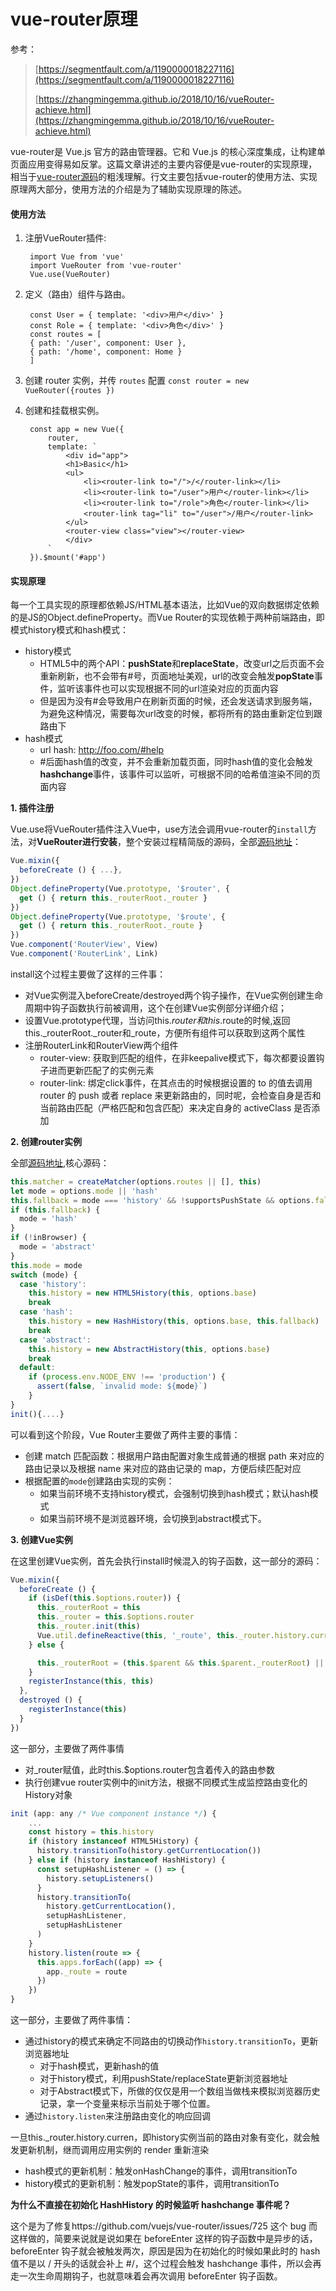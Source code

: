 # vue-router原理

参考：

> [https://segmentfault.com/a/1190000018227116](https://segmentfault.com/a/1190000018227116)
>
> [https://zhangmingemma.github.io/2018/10/16/vueRouter-achieve.html](https://zhangmingemma.github.io/2018/10/16/vueRouter-achieve.html)

vue-router是 Vue.js 官方的路由管理器。它和 Vue.js 的核心深度集成，让构建单页面应用变得易如反掌。这篇文章讲述的主要内容便是vue-router的实现原理，相当于[vue-router源码](https://github.com/vuejs/vue-router)的粗浅理解。行文主要包括vue-router的使用方法、实现原理两大部分，使用方法的介绍是为了辅助实现原理的陈述。

#### 使用方法 <a href="shi-yong-fang-fa" id="shi-yong-fang-fa"></a>

1.  注册VueRouter插件:

    ```
     import Vue from 'vue'
     import VueRouter from 'vue-router'
     Vue.use(VueRouter)
    ```
2.  定义（路由）组件与路由。

    ```
     const User = { template: '<div>用户</div>' }
     const Role = { template: '<div>角色</div>' }
     const routes = [
     { path: '/user', component: User },
     { path: '/home', component: Home }
     ]
    ```
3. 创建 router 实例，并传 `routes` 配置 `const router = new VueRouter({routes })`
4.  创建和挂载根实例。

    ```
     const app = new Vue({
         router,
         template: `
             <div id="app">
             <h1>Basic</h1>
             <ul>
                 <li><router-link to="/">/</router-link></li>
                 <li><router-link to="/user">用户</router-link></li>
                 <li><router-link to="/role">角色</router-link></li>
                 <router-link tag="li" to="/user">/用户</router-link>
             </ul>
             <router-view class="view"></router-view>
             </div>
         `
     }).$mount('#app')
    ```

#### 实现原理 <a href="shi-xian-yuan-li" id="shi-xian-yuan-li"></a>

每一个工具实现的原理都依赖JS/HTML基本语法，比如Vue的双向数据绑定依赖的是JS的Object.defineProperty。而Vue Router的实现依赖于两种前端路由，即模式history模式和hash模式：

* history模式
  * HTML5中的两个API：**pushState**和**replaceState**，改变url之后页面不会重新刷新，也不会带有#号，页面地址美观，url的改变会触发**popState**事件，监听该事件也可以实现根据不同的url渲染对应的页面内容
  * 但是因为没有#会导致用户在刷新页面的时候，还会发送请求到服务端，为避免这种情况，需要每次url改变的时候，都将所有的路由重新定位到跟路由下
* hash模式
  * url hash: http://foo.com/#help
  * \#后面hash值的改变，并不会重新加载页面，同时hash值的变化会触发**hashchange**事件，该事件可以监听，可根据不同的哈希值渲染不同的页面内容

**1. 插件注册**

Vue.use将VueRouter插件注入Vue中，use方法会调用vue-router的`install`方法，对**VueRouter进行安装**，整个安装过程精简版的源码，全部[源码地址](https://github.com/vuejs/vue-router/blob/dev/src/install.js)：

```javascript
Vue.mixin({
  beforeCreate () { ...},
})
Object.defineProperty(Vue.prototype, '$router', {
  get () { return this._routerRoot._router }
})
Object.defineProperty(Vue.prototype, '$route', {
  get () { return this._routerRoot._route }
})
Vue.component('RouterView', View)
Vue.component('RouterLink', Link)
```

install这个过程主要做了这样的三件事：

* 对Vue实例混入beforeCreate/destroyed两个钩子操作，在Vue实例创建生命周期中钩子函数执行前被调用，这个在创建Vue实例部分详细介绍；
* 设置Vue.prototype代理，当访问this.$router和this.$route的时候,返回this.\_routerRoot.\_router和\_route，方便所有组件可以获取到这两个属性
* 注册RouterLink和RouterView两个组件
  * router-view: 获取到匹配的组件，在非keepalive模式下，每次都要设置钩子进而更新匹配了的实例元素
  * router-link: 绑定click事件，在其点击的时候根据设置的 to 的值去调用 router 的 push 或者 replace 来更新路由的，同时呢，会检查自身是否和当前路由匹配（严格匹配和包含匹配）来决定自身的 activeClass 是否添加

**2. 创建router实例**

全部[源码地址](https://github.com/vuejs/vue-router/blob/dev/src/index.js),核心源码：

```javascript
this.matcher = createMatcher(options.routes || [], this)
let mode = options.mode || 'hash'
this.fallback = mode === 'history' && !supportsPushState && options.fallback !== false
if (this.fallback) {
  mode = 'hash'
}
if (!inBrowser) {
  mode = 'abstract'
}
this.mode = mode
switch (mode) {
  case 'history':
    this.history = new HTML5History(this, options.base)
    break
  case 'hash':
    this.history = new HashHistory(this, options.base, this.fallback)
    break
  case 'abstract':
    this.history = new AbstractHistory(this, options.base)
    break
  default:
    if (process.env.NODE_ENV !== 'production') {
      assert(false, `invalid mode: ${mode}`)
    }
}
init(){....}
```

可以看到这个阶段，Vue Router主要做了两件主要的事情：

* 创建 match 匹配函数：根据用户路由配置对象生成普通的根据 path 来对应的路由记录以及根据 name 来对应的路由记录的 map，方便后续匹配对应
* 根据配置的`mode`创建路由实现的实例：
  * 如果当前环境不支持history模式，会强制切换到hash模式；默认hash模式
  * 如果当前环境不是浏览器环境，会切换到abstract模式下。

**3. 创建Vue实例**

在这里创建Vue实例，首先会执行install时候混入的钩子函数，这一部分的源码：

```javascript
Vue.mixin({
  beforeCreate () { 
    if (isDef(this.$options.router)) {
      this._routerRoot = this
      this._router = this.$options.router
      this._router.init(this)
      Vue.util.defineReactive(this, '_route', this._router.history.current)      //为vue实例定义数据劫持
    } else {

      this._routerRoot = (this.$parent && this.$parent._routerRoot) || this      //非跟组件则直接从父组件中取
    }
    registerInstance(this, this)
  },
  destroyed () {
    registerInstance(this)
  }
})
```

这一部分，主要做了两件事情

* 对\_router赋值，此时this.$options.router包含着传入的路由参数
* 执行创建vue router实例中的init方法，根据不同模式生成监控路由变化的History对象

```javascript
init (app: any /* Vue component instance */) {
    ...
    const history = this.history
    if (history instanceof HTML5History) {
      history.transitionTo(history.getCurrentLocation())
    } else if (history instanceof HashHistory) {
      const setupHashListener = () => {
        history.setupListeners()
      }
      history.transitionTo(
        history.getCurrentLocation(),
        setupHashListener,
        setupHashListener
      )
    }
    history.listen(route => {
      this.apps.forEach((app) => {
        app._route = route
      })
    })
}
```

这一部分，主要做了两件事情：

* 通过history的模式来确定不同路由的切换动作`history.transitionTo`，更新浏览器地址
  * 对于hash模式，更新hash的值
  * 对于history模式，利用pushState/replaceState更新浏览器地址
  * 对于Abstract模式下，所做的仅仅是用一个数组当做栈来模拟浏览器历史记录，拿一个变量来标示当前处于哪个位置。
* 通过`history.listen`来注册路由变化的响应回调

一旦this.\_router.history.curren，即history实例当前的路由对象有变化，就会触发更新机制，继而调用应用实例的 render 重新渲染

* hash模式的更新机制：触发onHashChange的事件，调用transitionTo
* history模式的更新机制：触发popState的事件，调用transitionTo

**为什么不直接在初始化 HashHistory 的时候监听 hashchange 事件呢？**

这个是为了修复https://github.com/vuejs/vue-router/issues/725 这个 bug 而这样做的，简要来说就是说如果在 beforeEnter 这样的钩子函数中是异步的话，beforeEnter 钩子就会被触发两次，原因是因为在初始化的时候如果此时的 hash 值不是以 / 开头的话就会补上 #/，这个过程会触发 hashchange 事件，所以会再走一次生命周期钩子，也就意味着会再次调用 beforeEnter 钩子函数。
